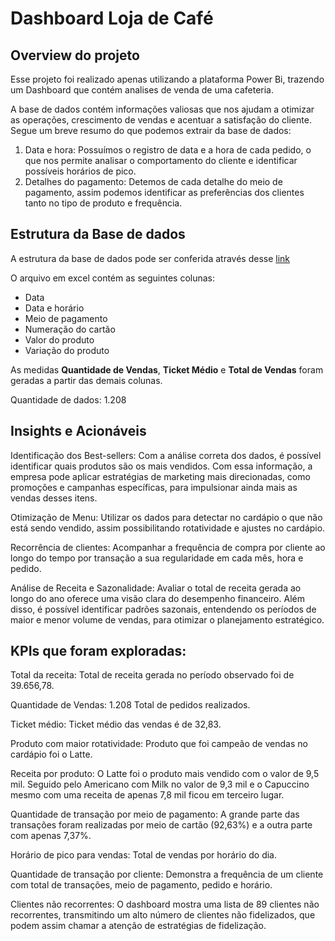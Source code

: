 # Dashboard Loja de Café

## Overview do projeto

Esse projeto foi realizado apenas utilizando a plataforma Power Bi, trazendo um Dashboard que contém analises de venda de uma cafeteria. 

A base de dados contém informações valiosas que nos ajudam a otimizar as operações, crescimento de vendas e acentuar a satisfação do cliente. Segue um breve resumo do que podemos extrair da base de dados: 

1. Data e hora: Possuímos o registro de data e a hora de cada pedido, o que nos permite analisar o comportamento do cliente e identificar possíveis horários de pico.
2. Detalhes do pagamento: Detemos de cada detalhe do meio de pagamento, assim podemos identificar as preferências dos clientes tanto no tipo de produto e frequência. 



## Estrutura da Base de dados 

A estrutura da base de dados pode ser conferida através desse [link](https://www.kaggle.com/datasets/ihelon/coffee-sales/data)

O arquivo em excel contém as seguintes colunas: 
* Data
* Data e horário
* Meio de pagamento
* Numeração do cartão
* Valor do produto
* Variação do produto
  
As medidas **Quantidade de Vendas**, **Ticket Médio** e **Total de Vendas** foram geradas a partir das demais colunas. 

Quantidade de dados: 1.208


## Insights e Acionáveis 

Identificação dos Best-sellers: Com a análise correta dos dados, é possível identificar quais produtos são os mais vendidos. Com essa informação, a empresa pode aplicar estratégias de marketing mais direcionadas, como promoções e campanhas específicas, para impulsionar ainda mais as vendas desses itens.

Otimização de Menu: Utilizar os dados para detectar no cardápio o que não está sendo vendido, assim possibilitando rotatividade e ajustes no cardápio.

Recorrência de clientes: Acompanhar a frequência de compra por cliente ao longo do tempo por transação a sua regularidade em cada mês, hora e pedido.

Análise de Receita e Sazonalidade: Avaliar o total de receita gerada ao longo do ano oferece uma visão clara do desempenho financeiro. Além disso, é possível identificar padrões sazonais, entendendo os períodos de maior e menor volume de vendas, para otimizar o planejamento estratégico.


## KPIs que foram exploradas:

Total da receita: Total de receita gerada no período observado foi de 39.656,78.

Quantidade de Vendas: 1.208 Total de pedidos realizados.

Ticket médio: Ticket médio das vendas é de 32,83. 

Produto com maior rotatividade: Produto que foi campeão de vendas no cardápio foi o Latte.

Receita por produto: O Latte foi o produto mais vendido com o valor de 9,5 mil. Seguido pelo Americano com Milk no valor de 9,3 mil e o Capuccino mesmo com uma receita de apenas 7,8 mil ficou em terceiro lugar. 

Quantidade de transação por meio de pagamento: A grande parte das transações foram realizadas por meio de cartão (92,63%) e a outra parte com apenas 7,37%. 

Horário de pico para vendas: Total de vendas por horário do dia.

Quantidade de transação por cliente: Demonstra a frequência de um cliente com total de transações, meio de pagamento, pedido e horário.

Clientes não recorrentes: O dashboard mostra uma lista de 89 clientes não recorrentes, transmitindo um alto número de clientes não fidelizados, que podem assim chamar a atenção de estratégias de fidelização. 

 

